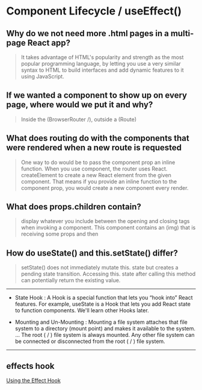 # Component Lifecycle / useEffect()

## Why do we not need more .html pages in a multi-page React app?

> It takes advantage of HTML's popularity and strength as the most popular programming language, by letting you use a very similar syntax to HTML to build interfaces and add dynamic features to it using JavaScript.

## If we wanted a component to show up on every page, where would we put it and why?

> Inside the (BrowserRouter /), outside a (Route)

## What does routing do with the components that were rendered when a new route is requested

> One way to do would be to pass the component prop an inline function. When you use component, the router uses React. createElement to create a new React element from the given component. That means if you provide an inline function to the component prop, you would create a new component every render. 

## What does props.children contain?
>  display whatever you include between the opening and closing tags when invoking a component. This component contains an (img) that is receiving some props and then

## How do useState() and this.setState() differ?

> setState() does not immediately mutate this. state but creates a pending state transition. Accessing this. state after calling this method can potentially return the existing value.

<hr>

- State Hook : 
A Hook is a special function that lets you “hook into” React features. For example, useState is a Hook that lets you add React state to function components. We'll learn other Hooks later.

- Mounting and Un-Mounting : Mounting a file system attaches that file system to a directory (mount point) and makes it available to the system. ... The root ( / ) file system is always mounted. Any other file system can be connected or disconnected from the root ( / ) file system.

<hr>

## effects hook 

[Using the Effect Hook](https://reactjs.org/docs/hooks-effect.html)